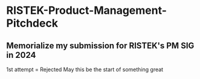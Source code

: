 # RISTEK-Product-Management-Pitchdeck
Memorialize my submission for RISTEK's PM SIG in 2024
-----------------------------------------------------
1st attempt = Rejected
May this be the start of something great
